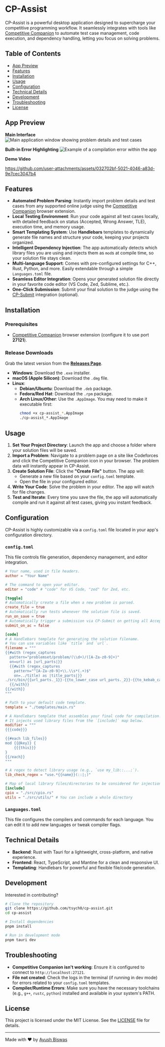 # CP-Assist

CP-Assist is a powerful desktop application designed to supercharge your competitive programming workflow. It seamlessly integrates with tools like [Competitive Companion](https://github.com/jmerle/competitive-companion) to automate test case management, code execution, and dependency handling, letting you focus on solving problems.

## Table of Contents
- [App Preview](#app-preview)
- [Features](#features)
- [Installation](#installation)
- [Usage](#usage)
- [Configuration](#configuration)
- [Technical Details](#technical-details)
- [Development](#development)
- [Troubleshooting](#troubleshooting)
- [License](#license)

## App Preview

**Main Interface**
![Main application window showing problem details and test cases](https://github.com/tsych0/cp-assist/blob/main/cp-assist-shot.png?raw=true)

**Built-in Error Highlighting**
![Example of a compilation error within the app](https://github.com/tsych0/cp-assist/blob/main/compilation_error.png?raw=true)

**Demo Video**


https://github.com/user-attachments/assets/032702bf-5021-4046-a83d-9e7cec3047b4



## Features

- **Automated Problem Parsing**: Instantly import problem details and test cases from any supported online judge using the [Competitive Companion](https://github.com/jmerle/competitive-companion) browser extension.
- **Local Testing Environment**: Run your code against all test cases locally, with detailed feedback on status (Accepted, Wrong Answer, TLE), execution time, and memory usage.
- **Smart Templating System**: Use **Handlebars** templates to dynamically generate file names and structure your code, keeping your projects organized.
- **Intelligent Dependency Injection**: The app automatically detects which library files you are using and injects them as `mod`s at compile time, so your solution file stays clean.
- **Multi-language Support**: Comes with pre-configured settings for C++, Rust, Python, and more. Easily extendable through a simple `Languages.toml` file.
- **Seamless Editor Integration**: Opens your generated solution file directly in your favorite code editor (VS Code, Zed, Sublime, etc.).
- **One-Click Submission**: Submit your final solution to the judge using the [CP-Submit](https://github.com/tsycho/cp-submit) integration (optional).

## Installation

### Prerequisites
- [Competitive Companion](https://github.com/jmerle/competitive-companion) browser extension (configure it to use port **27121**).

### Release Downloads
Grab the latest version from the [**Releases Page**](https://github.com/tsych0/cp-assist/releases/latest).

- **Windows**: Download the `.exe` installer.
- **macOS (Apple Silicon)**: Download the `.dmg` file.
- **Linux**:
  - **Debian/Ubuntu**: Download the `.deb` package.
  - **Fedora/Red Hat**: Download the `.rpm` package.
  - **Arch Linux/Other**: Use the `.AppImage`. You may need to make it executable first:
    ```bash
    chmod +x cp-assist_*.AppImage
    ./cp-assist_*.AppImage
    ```

## Usage

1.  **Set Your Project Directory**: Launch the app and choose a folder where your solution files will be saved.
2.  **Import a Problem**: Navigate to a problem page on a site like Codeforces and click the Competitive Companion icon in your browser. The problem data will instantly appear in CP-Assist.
3.  **Create Solution File**: Click the **"Create File"** button. The app will:
    -   Generate a new file based on your `config.toml` template.
    -   Open the file in your configured editor.
4.  **Write Your Code**: Solve the problem in your editor. The app will watch for file changes.
5.  **Test and Iterate**: Every time you save the file, the app will automatically compile and run it against all test cases, giving you instant feedback.

## Configuration

CP-Assist is highly customizable via a `config.toml` file located in your app's configuration directory.

### `config.toml`

This file controls file generation, dependency management, and editor integration.

```toml
# Your name, used in file headers.
author = "Your Name"

# The command to open your editor.
editor = "code" # "code" for VS Code, "zed" for Zed, etc.

[toggle]
# Automatically create a file when a new problem is parsed.
create_file = true
# Automatically run tests whenever the solution file is saved.
run_on_save = true
# Automatically trigger a submission via CP-Submit on getting all Accepted verdicts.
submit_on_ac = false

[code]
# A Handlebars template for generating the solution filename.
# You can use variables like `title` and `url`.
filename = """
{{#with (regex_captures
  pattern="problemset/problem/(\\d+)/([A-Za-z0-9]+)"
  on=url) as |url_parts|}}
  {{#with (regex_captures
    pattern="^[A-Za-z0-9]+\\.\\s*(.+)$"
    on=../title) as |title_parts|}}
./src/bin/{{url_parts._1}}-{{to_lower_case url_parts._2}}-{{to_kebab_case title_parts._1}}.rs
  {{/with}}
{{/with}}
"""

# Path to your default code template.
template = "./templates/main.rs"

# A Handlebars template that assembles your final code for compilation.
# It injects used library files from the `[include]` map below.
modifier = """
{{{code}}}

{{#each lib_files}}
mod {{@key}} {
    {{{this}}}
}
{{/each}}
"""

# A regex to detect library usage (e.g., `use my_lib::...;`).
lib_check_regex = "use.*{{name}}(::|;)"

# Map of local library files/directories to be considered for injection.
[include]
cpio = "./src/cpio.rs"
utils = "./src/utils/" # You can include a whole directory
```

### `Languages.toml`
This file configures the compilers and commands for each language. You can edit it to add new languages or tweak compiler flags.

## Technical Details

- **Backend**: Rust with Tauri for a lightweight, cross-platform, and native experience.
- **Frontend**: React, TypeScript, and Mantine for a clean and responsive UI.
- **Templating**: Handlebars for powerful and flexible file/code generation.

## Development

Interested in contributing?

```bash
# Clone the repository
git clone https://github.com/tsych0/cp-assist.git
cd cp-assist

# Install dependencies
pnpm install

# Run in development mode
pnpm tauri dev
```

## Troubleshooting

- **Competitive Companion isn't working**: Ensure it is configured to connect to `http://localhost:27121`.
- **File not created**: Check the logs in the terminal (if running in dev mode) for errors related to your `config.toml` templates.
- **Compiler/Runtime Errors**: Make sure you have the necessary toolchains (e.g., `g++`, `rustc`, `python`) installed and available in your system's PATH.

## License

This project is licensed under the MIT License. See the [LICENSE](LICENSE) file for details.

---

Made with ❤️ by [Ayush Biswas](https://github.com/tsych0)
